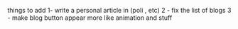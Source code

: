 things to add
1- write a personal article in (poli , etc)
2 - fix the list of blogs 
3 - make blog button appear more like animation and stuff
